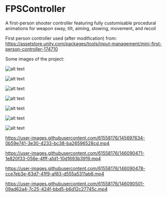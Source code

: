 # FPSController
A first-person shooter controller featuring fully customisable procedural animations for weapon sway, tilt, aiming, stowing, movement, and recoil

First person controller used (after modification) from: https://assetstore.unity.com/packages/tools/input-management/mini-first-person-controller-174710

Some images of the project:

![alt text](https://github.com/Jonathon-A/FirstPersonShooterController/blob/main/Images/GunHip.png)

![alt text](https://github.com/Jonathon-A/FirstPersonShooterController/blob/main/Images/GunAim.png)

![alt text](https://github.com/Jonathon-A/FirstPersonShooterController/blob/main/Images/GunShoot.png)

![alt text](https://github.com/Jonathon-A/FirstPersonShooterController/blob/main/Images/GunRecoil.png)

![alt text](https://github.com/Jonathon-A/FirstPersonShooterController/blob/main/Images/GunStow.png)

![alt text](https://github.com/Jonathon-A/FirstPersonShooterController/blob/main/Images/ARHip.png)

![alt text](https://github.com/Jonathon-A/FirstPersonShooterController/blob/main/Images/ARAim.png)

https://user-images.githubusercontent.com/61558176/145697634-0b59e741-3e30-4233-bc38-ba26596528cd.mp4

https://user-images.githubusercontent.com/61558176/146090471-1e820f33-056e-4fff-a1d1-10d1693b3919.mp4

https://user-images.githubusercontent.com/61558176/146090478-cce7eb3e-63d7-41f9-af83-d555a5311ab6.mp4

https://user-images.githubusercontent.com/61558176/146090501-09ad62a4-7c25-424f-bbd5-b6d12c27745c.mp4

